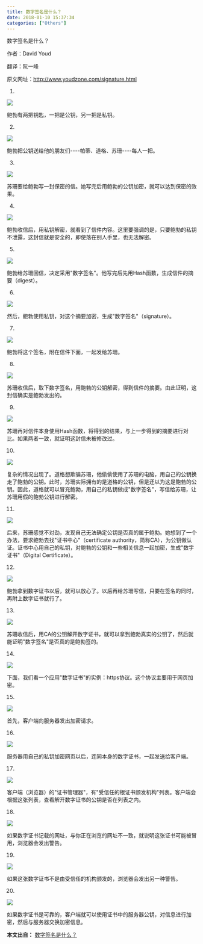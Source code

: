 ```yaml
---
title: 数字签名是什么？
date: 2018-01-10 15:37:34
categories: ["Others"]
---
```


数字签名是什么？



作者：David Youd

翻译：阮一峰

原文网址：http://www.youdzone.com/signature.html


1.

![](/images/digital-signature/1.png)

鲍勃有两把钥匙，一把是公钥，另一把是私钥。

2.

![](/images/digital-signature/2.png)

鲍勃把公钥送给他的朋友们----帕蒂、道格、苏珊----每人一把。

3.

![](/images/digital-signature/3.png)

苏珊要给鲍勃写一封保密的信。她写完后用鲍勃的公钥加密，就可以达到保密的效果。

4.

![](/images/digital-signature/4.png)

鲍勃收信后，用私钥解密，就看到了信件内容。这里要强调的是，只要鲍勃的私钥不泄露，这封信就是安全的，即使落在别人手里，也无法解密。

5.

![](/images/digital-signature/5.png)

鲍勃给苏珊回信，决定采用"数字签名"。他写完后先用Hash函数，生成信件的摘要（digest）。

6.

![](/images/digital-signature/6.png)

然后，鲍勃使用私钥，对这个摘要加密，生成"数字签名"（signature）。

7.

![](/images/digital-signature/7.png)

鲍勃将这个签名，附在信件下面，一起发给苏珊。

8.

![](/images/digital-signature/8.png)

苏珊收信后，取下数字签名，用鲍勃的公钥解密，得到信件的摘要。由此证明，这封信确实是鲍勃发出的。

9.

![](/images/digital-signature/9.png)

苏珊再对信件本身使用Hash函数，将得到的结果，与上一步得到的摘要进行对比。如果两者一致，就证明这封信未被修改过。

10.

![](/images/digital-signature/10.png)

复杂的情况出现了。道格想欺骗苏珊，他偷偷使用了苏珊的电脑，用自己的公钥换走了鲍勃的公钥。此时，苏珊实际拥有的是道格的公钥，但是还以为这是鲍勃的公钥。因此，道格就可以冒充鲍勃，用自己的私钥做成"数字签名"，写信给苏珊，让苏珊用假的鲍勃公钥进行解密。

11.

![](/images/digital-signature/11.png)

后来，苏珊感觉不对劲，发现自己无法确定公钥是否真的属于鲍勃。她想到了一个办法，要求鲍勃去找"证书中心"（certificate authority，简称CA），为公钥做认证。证书中心用自己的私钥，对鲍勃的公钥和一些相关信息一起加密，生成"数字证书"（Digital Certificate）。

12.

![](/images/digital-signature/12.png)

鲍勃拿到数字证书以后，就可以放心了。以后再给苏珊写信，只要在签名的同时，再附上数字证书就行了。

13.

![](/images/digital-signature/13.png)

苏珊收信后，用CA的公钥解开数字证书，就可以拿到鲍勃真实的公钥了，然后就能证明"数字签名"是否真的是鲍勃签的。

14.

![](/images/digital-signature/14.jpg)

下面，我们看一个应用"数字证书"的实例：https协议。这个协议主要用于网页加密。

15.

![](/images/digital-signature/15.png)

首先，客户端向服务器发出加密请求。

16.

![](/images/digital-signature/16.png)

服务器用自己的私钥加密网页以后，连同本身的数字证书，一起发送给客户端。

17.

![](/images/digital-signature/17.png)

客户端（浏览器）的"证书管理器"，有"受信任的根证书颁发机构"列表。客户端会根据这张列表，查看解开数字证书的公钥是否在列表之内。

18.

![](/images/digital-signature/18.png)

如果数字证书记载的网址，与你正在浏览的网址不一致，就说明这张证书可能被冒用，浏览器会发出警告。

19.

![](/images/digital-signature/19.jpg)

如果这张数字证书不是由受信任的机构颁发的，浏览器会发出另一种警告。

20.

![](/images/digital-signature/20.png)

如果数字证书是可靠的，客户端就可以使用证书中的服务器公钥，对信息进行加密，然后与服务器交换加密信息。

**本文出自：** [数字签名是什么？](http://www.ruanyifeng.com/blog/2011/08/what_is_a_digital_signature.html)